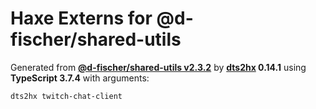 # Haxe Externs for @d-fischer/shared-utils

Generated from **[@d-fischer/shared-utils v2.3.2](https://github.com/d-fischer/shared-utils#readme)** by **[dts2hx](https://github.com/haxiomic/dts2hx) 0.14.1** using **TypeScript 3.7.4** with arguments:

	dts2hx twitch-chat-client